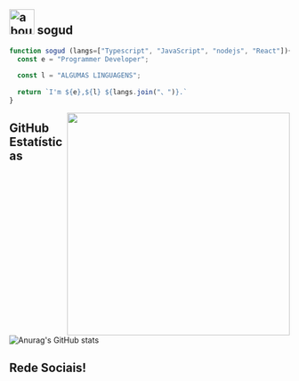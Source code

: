 
<!--
**sogud/sogud** is a ✨ _special_ ✨ repository because its `README.md` (this file) appears on your GitHub profile.

Here are some ideas to get you started:

- 🔭 I’m currently working on ...
- 🌱 I’m currently learning ...
- 👯 I’m looking to collaborate on ...
- 🤔 I’m looking for help with ...
- 💬 Ask me about ...
- 📫 How to reach me: ...
- 😄 Pronouns: ...
- ⚡ Fun fact: ...
-->
## <img width="45" alt="about" src="https://raw.github.com/elizarov/elizarov/master/about.png"> sogud


```javascript
function sogud (langs=["Typescript", "JavaScript", "nodejs", "React"]){
  const e = "Programmer Developer";
  
  const l = "ALGUMAS LINGUAGENS";
  
  return `I'm ${e},${l} ${langs.join("、")}.` 
}
```

<!-- <img align="right" width="300" src="https://i.imgur.com/ugWb6BU.gif" /> -->
<img align="right" alt="" width="400px" src="https://media.giphy.com/media/SWoSkN6DxTszqIKEqv/giphy.gif" />




## **GitHub Estatísticas**

![Anurag's GitHub stats](https://github-readme-stats.vercel.app/api?username=sogud&theme=radical&show_icons=true) <br>
<!-- ![sogud](https://github-readme-stats.vercel.app/api/top-langs/?username=sogud&hide=html&layout=compact&theme=radical) -->

<!-- [twitter]: https://twitter.com/
[youtube]: https://www.youtube.com/c
[instagram]: https://www.instagram.com/
 -->
## **Rede Sociais!**

<!-- • <a href="https://">Telegram</a><br>
• <a href="https://">Twitter</a><br>
• <a href="https://">Instagram</a><br> -->
